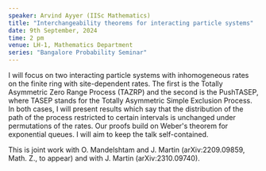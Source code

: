 ```yaml
---
speaker: Arvind Ayyer (IISc Mathematics)
title: "Interchangeability theorems for interacting particle systems"
date: 9th September, 2024
time: 2 pm
venue: LH-1, Mathematics Department
series: "Bangalore Probability Seminar"
---
```


I will focus on two interacting particle systems with inhomogeneous rates on the finite ring with site-dependent rates. The first is the
Totally Asymmetric Zero Range Process (TAZRP) and the second is the PushTASEP, where TASEP stands for the Totally Asymmetric Simple Exclusion Process.
In both cases, I will present results which say that the distribution of the path of the process restricted to certain intervals is unchanged under
permutations of the rates. Our proofs build on Weber's theorem for exponential queues. I will aim to keep the talk self-contained.

This is joint work with O. Mandelshtam and J. Martin (arXiv:2209.09859, Math. Z., to appear) and with J. Martin (arXiv:2310.09740).
